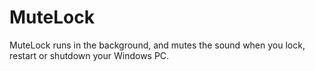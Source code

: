 # MuteLock

MuteLock runs in the background, and mutes the sound when you lock, restart or shutdown your Windows PC.
